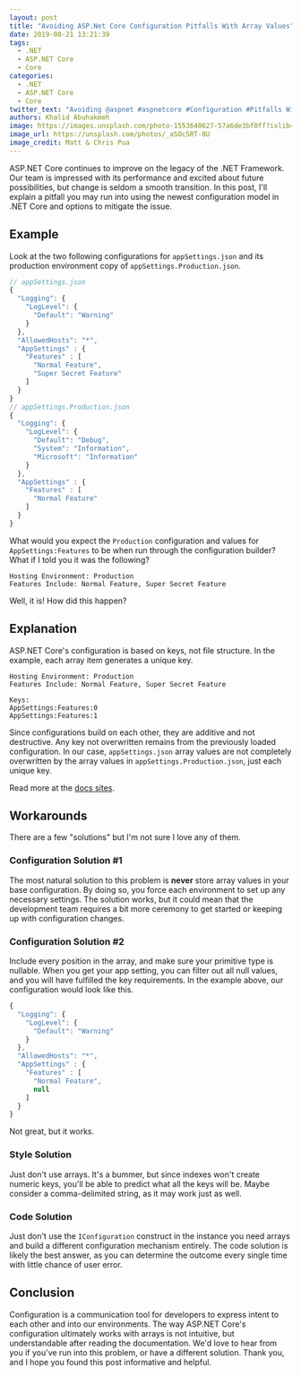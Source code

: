 ```yaml
---
layout: post
title: "Avoiding ASP.Net Core Configuration Pitfalls With Array Values"
date: 2019-08-21 13:21:39
tags:
  - .NET
  - ASP.NET Core
  - Core
categories:
  - .NET
  - ASP.NET Core
  - Core
twitter_text: "Avoiding @aspnet #aspnetcore #Configuration #Pitfalls With Array Values"
authors: Khalid Abuhakmeh
image: https://images.unsplash.com/photo-1553640627-57a6de3bf0ff?ixlib=rb-1.2.1&auto=format&fit=crop&w=2391&q=80
image_url: https://unsplash.com/photos/_aSOc5RT-8U
image_credit: Matt & Chris Pua
---
```


ASP.NET Core continues to improve on the legacy of the .NET Framework. Our team is impressed with its performance and excited about future possibilities, but change is seldom a smooth transition. In this post, I'll explain a pitfall you may run into using the newest configuration model in .NET Core and options to mitigate the issue.

## Example

Look at the two following configurations for `appSettings.json` and its production environment copy of `appSettings.Production.json`.

```javascript
// appSettings.json
{
  "Logging": {
    "LogLevel": {
      "Default": "Warning"
    }
  },
  "AllowedHosts": "*",
  "AppSettings" : {
    "Features" : [
      "Normal Feature",
      "Super Secret Feature"
    ]
  }
}
// appSettings.Production.json
{
  "Logging": {
    "LogLevel": {
      "Default": "Debug",
      "System": "Information",
      "Microsoft": "Information"
    }
  },
  "AppSettings" : {
    "Features" : [
      "Normal Feature"
    ]
  }
}
```

What would you expect the `Production` configuration and values for `AppSettings:Features` to be when run through the configuration builder? What if I told you it was the following?

```text
Hosting Environment: Production
Features Include: Normal Feature, Super Secret Feature
```

Well, it is! How did this happen?

## Explanation

ASP.NET Core's configuration is based on keys, not file structure. In the example, each array item generates a unique key.

```text
Hosting Environment: Production
Features Include: Normal Feature, Super Secret Feature

Keys:
AppSettings:Features:0
AppSettings:Features:1
```

Since configurations build on each other, they are additive and not destructive. Any key not overwritten remains from the previously loaded configuration. In our case, `appSettings.json` array values are not completely overwritten by the array values in `appSettings.Production.json`, just each unique key.

Read more at the [docs sites](https://docs.microsoft.com/en-us/aspnet/core/fundamentals/configuration/?view=aspnetcore-2.2).

## Workarounds

There are a few "solutions" but I'm not sure I love any of them.

### Configuration Solution #1

The most natural solution to this problem is **never** store array values in your base configuration. By doing so, you force each environment to set up any necessary settings. The solution works, but it could mean that the development team requires a bit more ceremony to get started or keeping up with configuration changes.

### Configuration Solution #2

Include every position in the array, and make sure your primitive type is nullable. When you get your app setting, you can filter out all null values, and you will have fulfilled the key requirements. In the example above, our configuration would look like this.

```javascript
{
  "Logging": {
    "LogLevel": {
      "Default": "Warning"
    }
  },
  "AllowedHosts": "*",
  "AppSettings" : {
    "Features" : [
      "Normal Feature",
      null
    ]
  }
}
```

Not great, but it works.

### Style Solution

Just don't use arrays. It's a bummer, but since indexes won't create numeric keys, you'll be able to predict what all the keys will be. Maybe consider a comma-delimited string, as it may work just as well.

### Code Solution

Just don't use the `IConfiguration` construct in the instance you need arrays and build a different configuration mechanism entirely. The code solution is likely the best answer, as you can determine the outcome every single time with little chance of user error.

## Conclusion

Configuration is a communication tool for developers to express intent to each other and into our environments. The way ASP.NET Core's configuration ultimately works with arrays is not intuitive, but understandable after reading the documentation. We'd love to hear from you if you've run into this problem, or have a different solution. Thank you, and I hope you found this post informative and helpful.
